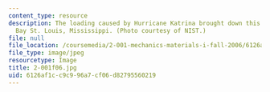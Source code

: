 ```yaml
---
content_type: resource
description: The loading caused by Hurricane Katrina brought down this roadway over
  Bay St. Louis, Mississippi. (Photo courtesy of NIST.)
file: null
file_location: /coursemedia/2-001-mechanics-materials-i-fall-2006/6126af1cc9c996a7cf06d82795560219_2-001f06.jpg
file_type: image/jpeg
resourcetype: Image
title: 2-001f06.jpg
uid: 6126af1c-c9c9-96a7-cf06-d82795560219
---
```


